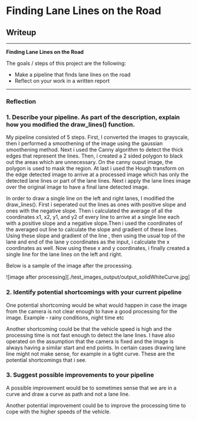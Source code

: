 # **Finding Lane Lines on the Road** 

## Writeup 

---

**Finding Lane Lines on the Road**

The goals / steps of this project are the following:
* Make a pipeline that finds lane lines on the road
* Reflect on your work in a written report


[//]: # (Image References)

[image1]: ./examples/grayscale.jpg "Grayscale"

---

### Reflection

### 1. Describe your pipeline. As part of the description, explain how you modified the draw_lines() function.

My pipeline consisted of 5 steps. 
First, I converted the images to grayscale, then I performed a smoothening of the image using the gaussian smoothening method.
Next i used the Canny algorithm to detect the thick edges that represent the lines. 
Then, i created a 2 sided polygon to black out  the areas which are unnecessary. On the canny ouput image, the polygon is used to mask the region.
At last i used the Hough transform on the edge detected image to arrive at a processed image which has only the detected lane lines or part of the lane lines. 
Next i apply the lane lines image over the original image to have a final lane detected image.

In order to draw a single line on the left and right lanes, I modified the draw_lines().
First i seperated out the lines as ones with positive slope and ones with the negative slope. 
Then i calculated the average of all the coordinates x1, x2, y1, and y2 of every line to arrive at a single line each with a positive slope and a negative slope.Then i used the coordinates of the averaged out line to calculate the slope and gradient of these lines.
Using these slope and gradient of the line , then using the usual top of the lane and end of the lane y coordinates as the input, i calculate the x coordinates as well. Now using these x and y coordinates, i finally created a single line for the lane lines on the left and right.

Below is a sample of the image after the processing.

![image after processing][./test_images_output/output_solidWhiteCurve.jpg]


### 2. Identify potential shortcomings with your current pipeline


One potential shortcoming would be what would happen in case the image from the camera is not clear enough to have a good processing for the image. Example - rainy conditions, night time etc

Another shortcoming could be that the vehicle speed is high and the processing time is not fast enough to detect the lane lines.
I have also operated on the assumption that the camera is fixed and the image is always having a similar start and end points.
In certain cases drawing lane line might not make sense, for example in a tight curve.
These are the potential shortcomings that i see.


### 3. Suggest possible improvements to your pipeline

A possible improvement would be to sometimes sense that we are in a curve and draw a curve as path and not a lane line.

Another potential improvement could be to improve the processing time to cope with the higher speeds of the vehicle.
